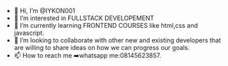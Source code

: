 - 👋 Hi, I’m @IYKON001
- 👀 I’m interested in FULLSTACK DEVELOPEMENT
- 🌱 I’m currently learning FRONTEND COURSES like html,css and javascript.
- 💞️ I’m looking to collaborate with other new and existing developers that are willing to share ideas on how we can progress our goals.
- 📫 How to reach me ➡️whatsapp me:08145623857.

<!---
IYKON001/IYKON001 is a ✨ special ✨ repository because its `README.md` (this file) appears on your GitHub profile.
You can click the Preview link to take a look at your changes.
--->
